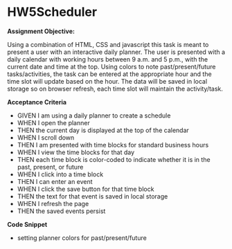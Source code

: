 # HW5Scheduler


**Assignment Objective:**

Using a combination of HTML, CSS and javascript this task is meant to present a user with an interactive daily planner. The user is presented with a daily calendar with working hours between 9 a.m. and 5 p.m., with the current date and time at the top. Using colors to note past/present/future tasks/activities, the task can be entered at the appropriate hour and the time slot will update based on the hour. The data will be saved in local storage so on browser refresh, each time slot will maintain the activity/task.


**Acceptance Criteria**

- GIVEN I am using a daily planner to create a schedule
- WHEN I open the planner
- THEN the current day is displayed at the top of the calendar
- WHEN I scroll down
- THEN I am presented with time blocks for standard business hours
- WHEN I view the time blocks for that day
- THEN each time block is color-coded to indicate whether it is in the past, present, or future
- WHEN I click into a time block
- THEN I can enter an event
- WHEN I click the save button for that time block
- THEN the text for that event is saved in local storage
- WHEN I refresh the page
- THEN the saved events persist

**Code Snippet**
 - setting planner colors for past/present/future
 
